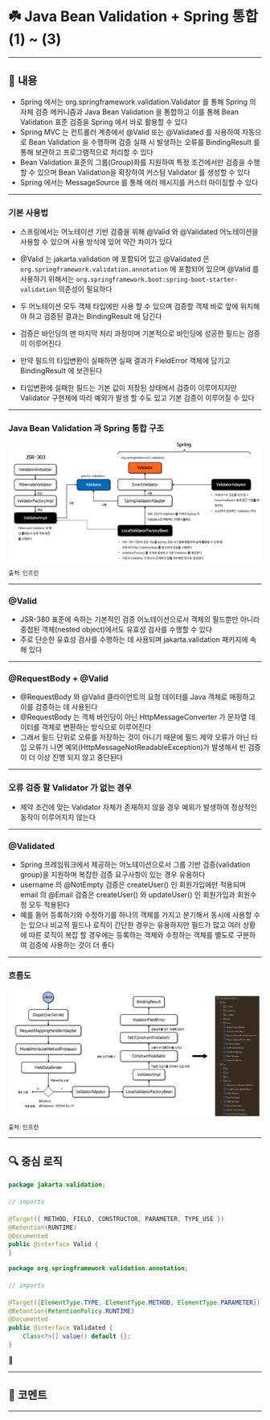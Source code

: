 # ☘️ Java Bean Validation + Spring 통합 (1) ~ (3)

---

## 📖 내용

- Spring 에서는 org.springframework.validation.Validator 를 통해 Spring 의 자체 검증 메커니즘과 Java Bean Validation 을 통합하고 이를 통해 Bean Validation 표준 검증을 Spring 에서 바로 활용할 수 있다
- Spring MVC 는 컨트롤러 계층에서 @Valid 또는 @Validated 를 사용하여 자동으로 Bean Validation 을 수행하며 검증 실패 시 발생하는 오류를 BindingResult 를 통해 보관하고 프로그램적으로 처리할 수 있다
- Bean Validation 표준의 그룹(Group)화를 지원하여 특정 조건에서만 검증을 수행할 수 있으며 Bean Validation을 확장하여 커스텀 Validator 를 생성할 수 있다
- Spring 에서는 MessageSource 를 통해 에러 메시지를 커스터 마이징할 수 있다

---

### 기본 사용법
- 스프링에서는 어노테이션 기반 검증을 위해 @Valid 와 @Validated 어노테이션을 사용할 수 있으며 사용 방식에 있어 약간 차이가 있다
- @Valid 는 jakarta.validation 에 포함되어 있고 @Validated 은 `org.springframework.validation.annotation` 에 포함되어 있으며 @Valid 를 사용하기 위해서는
  `org.springframework.boot:spring-boot-starter-validation` 의존성이 필요하다
- 두 어노테이션 모두 객체 타입에만 사용 할 수 있으며 검증할 객체 바로 앞에 위치해야 하고 검증된 결과는 BindingResult 에 담긴다


- 검증은 바인딩의 맨 마지막 처리 과정이며 기본적으로 바인딩에 성공한 필드는 검증이 이루어진다
- 만약 필드의 타입변환이 실패하면 실패 결과가 FieldError 객체에 담기고 BindingResult 에 보관된다
- 타입변환에 실패한 필드는 기본 값이 저장된 상태에서 검증이 이루어지지만 Validator 구현체에 따라 예외가 발생
  할 수도 있고 기본 검증이 이루어질 수 있다

---

### Java Bean Validation 과 Spring 통합 구조
![image_1.png](image_1.png)
<sub>출처: 인프런</sub>

---

### @Valid
- JSR-380 표준에 속하는 기본적인 검증 어노테이션으로서 객체의 필드뿐만 아니라 중첩된 객체(nested object)에서도 유효성 검사를 수행할 수 있다
- 주로 단순한 유효성 검사를 수행하는 데 사용되며 jakarta.validation 패키지에 속해 있다

---

### @RequestBody + @Valid
- @RequestBody 와 @Valid 클라이언트의 요청 데이터를 Java 객체로 매핑하고 이를 검증하는 데 사용된다
- @RequestBody 는 객체 바인딩이 아닌 HttpMessageConverter 가 문자열 데이터를 객체로 변환하는 방식으로 이루어진다
- 그래서 필드 단위로 오류를 저장하는 것이 아니기 때문에 필드 제약 오류가 아닌 타입 오류가 나면 예외(HttpMessageNotReadableException)가 발생해서 빈 검증이 더 이상 진행
  되지 않고 중단된다

---

### 오류 검증 할 Validator 가 없는 경우
- 제약 조건에 맞는 Validator 자체가 존재하지 않을 경우 예외가 발생하여 정상적인 동작이 이루어지지 않는다

---

### @Validated
- Spring 프레임워크에서 제공하는 어노테이션으로서 그룹 기반 검증(validation group)을 지원하며 복잡한 검증 요구사항이 있는 경우 유용하다
- username 의 @NotEmpty 검증은 createUser() 인 회원가입에만 적용되며 email 의 @Email 검증은 createUser() 와 updateUser() 인 회원가입과 회원수정 모두 적용된다
- 예를 들어 등록하기와 수정하기를 하나의 객체를 가지고 분기해서 동시에 사용할 수는 있으나 비교적 필드나 로직이 간단한 경우는 유용하지만 필드가 많고 여러 상황에 따른 로직이 복잡
  할 경우에는 등록하는 객체와 수정하는 객체를 별도로 구분하여 검증에 사용하는 것이 더 좋다

---

### 흐름도
![image_2.png](image_2.png)
<sub>출처: 인프런</sub>

---

## 🔍 중심 로직

```java
package jakarta.validation;

// imports

@Target({ METHOD, FIELD, CONSTRUCTOR, PARAMETER, TYPE_USE })
@Retention(RUNTIME)
@Documented
public @interface Valid {
}
```

```java
package org.springframework.validation.annotation;

// imports

@Target({ElementType.TYPE, ElementType.METHOD, ElementType.PARAMETER})
@Retention(RetentionPolicy.RUNTIME)
@Documented
public @interface Validated {
    Class<?>[] value() default {};
}
```

📌

---

## 💬 코멘트

---
